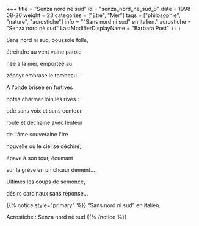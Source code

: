 +++
title = "Senza nord nè sud"
id = "senza_nord_ne_sud_8"
date = 1998-08-26
weight = 23
categories = ["Etre", "Mer"]
tags = ["philosophie", "nature", "acrostiche"]
info = "\"Sans nord ni sud\" en italien."
acrostiche = "Senza nord nè sud"
LastModifierDisplayName = "Barbara Post"
+++

Sans nord ni sud, boussole folle,

étreindre au vent vaine parole

née à la mer, emportée au

zéphyr embrase le tombeau...

A l'onde brisée en furtives

notes charmer loin les rives :

ode sans voix et sans conteur

roule et déchaîne avec lenteur

de l'âme souveraine l'ire

nouvelle où le ciel se déchire,

épave à son tour, écumant

sur la grève en un chœur dément...

Ultimes les coups de semonce,

désirs cardinaux sans réponse...

{{% notice style="primary" %}}
\"Sans nord ni sud\" en italien.

Acrostiche : Senza nord nè sud
{{% /notice %}}

